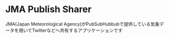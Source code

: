 # JMA Publish Sharer
JMA(Japan Meteorological Agency)がPubSubHubbubで提供している気象データを用いてTwitterなどへ共有するアプリケーションです
